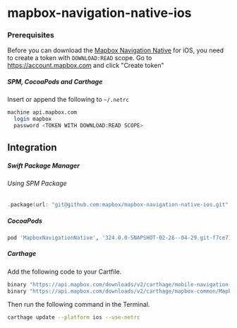 # mapbox-navigation-native-ios

### Prerequisites

Before you can download the [Mapbox Navigation Native](https://github.com/mapbox/mapbox-navigation-native) for iOS, you need to create a token with `DOWNLOAD:READ` scope.
Go to https://account.mapbox.com and click "Create token"

##### SPM, CocoaPods and Carthage
Insert or append the following to `~/.netrc`

```bash
machine api.mapbox.com
  login mapbox
  password <TOKEN WITH DOWNLOAD:READ SCOPE>
```

## Integration

##### Swift Package Manager

###### Using SPM Package

```swift
.package(url: "git@github.com:mapbox/mapbox-navigation-native-ios.git", from: "324.0.0-SNAPSHOT-02-26--04-29.git-f7ce714-SNAPSHOT.0226T0912Z.ec2601a"),
```

##### CocoaPods

```ruby
pod 'MapboxNavigationNative', '324.0.0-SNAPSHOT-02-26--04-29.git-f7ce714-SNAPSHOT.0226T0912Z.ec2601a'
```

##### Carthage

Add the following code to your Cartfile.

```bash
binary "https://api.mapbox.com/downloads/v2/carthage/mobile-navigation-native/MapboxNavigationNative.json" == 324.0.0-SNAPSHOT-02-26--04-29.git-f7ce714-SNAPSHOT.0226T0912Z.ec2601a
binary "https://api.mapbox.com/downloads/v2/carthage/mapbox-common/MapboxCommon-ios.json" == 24.11.0-SNAPSHOT-02-26--04-29.git-f7ce714
```

Then run the following command in the Terminal.
```bash
carthage update --platform ios --use-netrc
```
